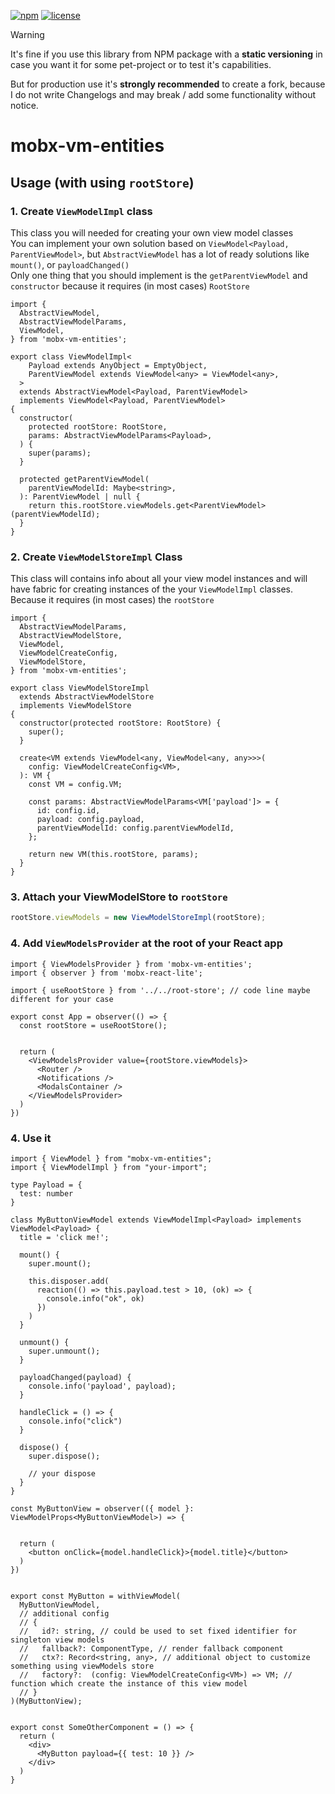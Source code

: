 [![npm](https://img.shields.io/npm/v/mobx-vm-entities)](https://www.npmjs.com/package/mobx-vm-entities) 
[![license](https://img.shields.io/npm/l/mobx-vm-entities)](https://github.com/js2me/mobx-vm-entities/blob/master/LICENSE)  


> [!WARNING]  
> It's fine if you use this library from NPM package with a **static versioning** in case you
> want it for some pet-project or to test it's capabilities.
>
> But for production use it's **strongly recommended** to create a fork, because I do not write
> Changelogs and may break / add some functionality without notice.  

# mobx-vm-entities  

## Usage (with using `rootStore`)  


### 1. Create `ViewModelImpl` class  

This class you will needed for creating your own view model classes  
You can implement your own solution based on `ViewModel<Payload, ParentViewModel>`, but `AbstractViewModel` has a lot of ready solutions like `mount()`, or `payloadChanged()`  
Only one thing that you should implement is the `getParentViewModel` and `constructor` because it requires (in most cases) `RootStore`  


```tsx  
import {
  AbstractViewModel,
  AbstractViewModelParams,
  ViewModel,
} from 'mobx-vm-entities';

export class ViewModelImpl<
    Payload extends AnyObject = EmptyObject,
    ParentViewModel extends ViewModel<any> = ViewModel<any>,
  >
  extends AbstractViewModel<Payload, ParentViewModel>
  implements ViewModel<Payload, ParentViewModel>
{
  constructor(
    protected rootStore: RootStore,
    params: AbstractViewModelParams<Payload>,
  ) {
    super(params);
  }

  protected getParentViewModel(
    parentViewModelId: Maybe<string>,
  ): ParentViewModel | null {
    return this.rootStore.viewModels.get<ParentViewModel>(parentViewModelId);
  }
}

```

### 2. Create `ViewModelStoreImpl` Class  

This class will contains info about all your view model instances and will have fabric for creating instances of the your `ViewModelImpl` classes.  
Because it requires (in most cases) the `rootStore`  

```tsx  
import {
  AbstractViewModelParams,
  AbstractViewModelStore,
  ViewModel,
  ViewModelCreateConfig,
  ViewModelStore,
} from 'mobx-vm-entities';

export class ViewModelStoreImpl
  extends AbstractViewModelStore
  implements ViewModelStore
{
  constructor(protected rootStore: RootStore) {
    super();
  }

  create<VM extends ViewModel<any, ViewModel<any, any>>>(
    config: ViewModelCreateConfig<VM>,
  ): VM {
    const VM = config.VM;

    const params: AbstractViewModelParams<VM['payload']> = {
      id: config.id,
      payload: config.payload,
      parentViewModelId: config.parentViewModelId,
    };

    return new VM(this.rootStore, params);
  }
}

```  

### 3. Attach your ViewModelStore to `rootStore`  

```ts
rootStore.viewModels = new ViewModelStoreImpl(rootStore);
```

### 4. Add `ViewModelsProvider` at the root of your React app  


```tsx
import { ViewModelsProvider } from 'mobx-vm-entities';
import { observer } from 'mobx-react-lite';

import { useRootStore } from '../../root-store'; // code line maybe different for your case

export const App = observer(() => {
  const rootStore = useRootStore();


  return (
    <ViewModelsProvider value={rootStore.viewModels}>
      <Router />
      <Notifications />
      <ModalsContainer />
    </ViewModelsProvider>
  )
})
```


### 4. Use it  

```tsx
import { ViewModel } from "mobx-vm-entities";
import { ViewModelImpl } from "your-import";

type Payload = {
  test: number
}

class MyButtonViewModel extends ViewModelImpl<Payload> implements ViewModel<Payload> {
  title = 'click me!';

  mount() {
    super.mount();

    this.disposer.add(
      reaction(() => this.payload.test > 10, (ok) => {
        console.info("ok", ok)
      })
    )
  }

  unmount() {
    super.unmount();
  }

  payloadChanged(payload) {
    console.info('payload', payload);
  }

  handleClick = () => {
    console.info("click")
  }

  dispose() {
    super.dispose();

    // your dispose
  }
}

const MyButtonView = observer(({ model }: ViewModelProps<MyButtonViewModel>) => {


  return (
    <button onClick={model.handleClick}>{model.title}</button>
  )
})


export const MyButton = withViewModel(
  MyButtonViewModel,
  // additional config
  // {
  //   id?: string, // could be used to set fixed identifier for singleton view models  
  //   fallback?: ComponentType, // render fallback component  
  //   ctx?: Record<string, any>, // additional object to customize something using viewModels store  
  //   factory?:  (config: ViewModelCreateConfig<VM>) => VM; // function which create the instance of this view model  
  // }
)(MyButtonView);


export const SomeOtherComponent = () => {
  return (
    <div>
      <MyButton payload={{ test: 10 }} />
    </div>
  )
}

```








